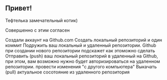 ## Привет!

Тефтелька замечательный котик)

Совершенно с этим согласен

Создали аккаунт на Github.com
Создать локальный репозиторий и один коммит
Подружить ваш локальный и удаленный репозитории. Github при создании нового репозитории подскажет как этоможно сделать\
Отправить (push) ваш локальный репозиторий в удаленный на Github, при этом, вам возможно нужно будет авторизироваться на удаленном репозитории.
провести изменения "с другого компьютера"
Выкачать (pull) актуальное сосотояние из удаленного репозитория 
